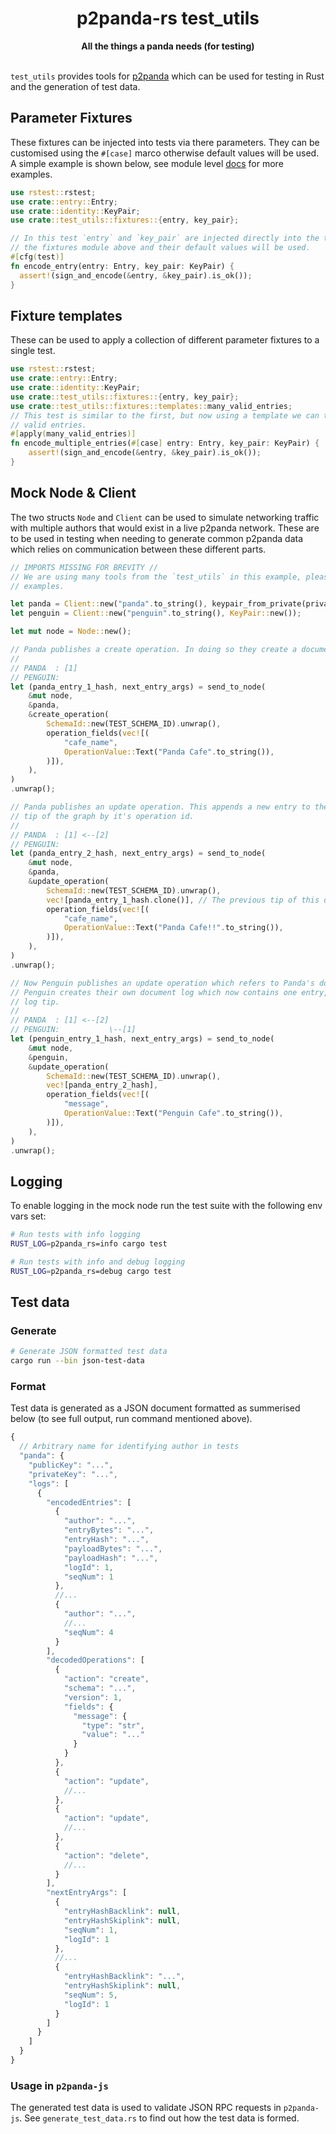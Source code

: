 <h1 align="center">p2panda-rs test_utils</h1>

<div align="center">
  <strong>All the things a panda needs (for testing)</strong>
</div>

<br />

`test_utils` provides tools for [p2panda](https://github.com/p2panda/p2panda) which can be used for testing in Rust and the generation of test data.

## Parameter Fixtures

These fixtures can be injected into tests via there parameters. They can be customised using the `#[case]` marco otherwise default values will be used.
A simple example is shown below, see module level [docs](https://github.com/p2panda/p2panda/blob/main/p2panda-rs/src/test_utils/fixtures/mod.rs) for more examples.

```rs
use rstest::rstest;
use crate::entry::Entry;
use crate::identity::KeyPair;
use crate::test_utils::fixtures::{entry, key_pair};

// In this test `entry` and `key_pair` are injected directly into the test, they were imported from
// the fixtures module above and their default values will be used.
#[cfg(test)]
fn encode_entry(entry: Entry, key_pair: KeyPair) {
  assert!(sign_and_encode(&entry, &key_pair).is_ok());
}


```

## Fixture templates

These can be used to apply a collection of different parameter fixtures to a single test.

```rs
use rstest::rstest;
use crate::entry::Entry;
use crate::identity::KeyPair;
use crate::test_utils::fixtures::{entry, key_pair};
use crate::test_utils::fixtures::templates::many_valid_entries;
// This test is similar to the first, but now using a template we can test against many different
// valid entries.
#[apply(many_valid_entries)]
fn encode_multiple_entries(#[case] entry: Entry, key_pair: KeyPair) {
    assert!(sign_and_encode(&entry, &key_pair).is_ok());
}
```

## Mock Node & Client

The two structs `Node` and `Client` can be used to simulate networking traffic with multiple authors that would exist in a live p2panda network. These
are to be used in testing when needing to generate common p2panda data which relies on communication between these different parts.

```rs
// IMPORTS MISSING FOR BREVITY //
// We are using many tools from the `test_utils` in this example, please see module level docs for more thorough
// examples.

let panda = Client::new("panda".to_string(), keypair_from_private(private_key));
let penguin = Client::new("penguin".to_string(), KeyPair::new());

let mut node = Node::new();

// Panda publishes a create operation. In doing so they create a document log which contains one entry.
//
// PANDA  : [1]
// PENGUIN:
let (panda_entry_1_hash, next_entry_args) = send_to_node(
    &mut node,
    &panda,
    &create_operation(
        SchemaId::new(TEST_SCHEMA_ID).unwrap(),
        operation_fields(vec![(
            "cafe_name",
            OperationValue::Text("Panda Cafe".to_string()),
        )]),
    ),
)
.unwrap();

// Panda publishes an update operation. This appends a new entry to the document log, the operation also refers to the previous
// tip of the graph by it's operation id.
//
// PANDA  : [1] <--[2]
// PENGUIN:
let (panda_entry_2_hash, next_entry_args) = send_to_node(
    &mut node,
    &panda,
    &update_operation(
        SchemaId::new(TEST_SCHEMA_ID).unwrap(),
        vec![panda_entry_1_hash.clone()], // The previous tip of this document graph
        operation_fields(vec![(
            "cafe_name",
            OperationValue::Text("Panda Cafe!!".to_string()),
        )]),
    ),
)
.unwrap();

// Now Penguin publishes an update operation which refers to Panda's document (via it's tip operation). In doing this
// Penguin creates their own document log which now contains one entry, the operation on this entry refers to Panda's document
// log tip.
//
// PANDA  : [1] <--[2]
// PENGUIN:           \--[1]
let (penguin_entry_1_hash, next_entry_args) = send_to_node(
    &mut node,
    &penguin,
    &update_operation(
        SchemaId::new(TEST_SCHEMA_ID).unwrap(),
        vec![panda_entry_2_hash],
        operation_fields(vec![(
            "message",
            OperationValue::Text("Penguin Cafe".to_string()),
        )]),
    ),
)
.unwrap();
```

## Logging

To enable logging in the mock node run the test suite with the following env vars set:

```bash
# Run tests with info logging
RUST_LOG=p2panda_rs=info cargo test

# Run tests with info and debug logging
RUST_LOG=p2panda_rs=debug cargo test
```

## Test data

### Generate

```bash
# Generate JSON formatted test data
cargo run --bin json-test-data
```

### Format

Test data is generated as a JSON document formatted as summerised below (to see full output, run command mentioned above).

```js
{
  // Arbitrary name for identifying author in tests
  "panda": {
    "publicKey": "...",
    "privateKey": "...",
    "logs": [
      {
        "encodedEntries": [
          {
            "author": "...",
            "entryBytes": "...",
            "entryHash": "...",
            "payloadBytes": "...",
            "payloadHash": "...",
            "logId": 1,
            "seqNum": 1
          },
          //...
          {
            "author": "...",
            //...
            "seqNum": 4
          }
        ],
        "decodedOperations": [
          {
            "action": "create",
            "schema": "...",
            "version": 1,
            "fields": {
              "message": {
                "type": "str",
                "value": "..."
              }
            }
          },
          {
            "action": "update",
            //...
          },
          {
            "action": "update",
            //...
          },
          {
            "action": "delete",
            //...
          }
        ],
        "nextEntryArgs": [
          {
            "entryHashBacklink": null,
            "entryHashSkiplink": null,
            "seqNum": 1,
            "logId": 1
          },
          //...
          {
            "entryHashBacklink": "...",
            "entryHashSkiplink": null,
            "seqNum": 5,
            "logId": 1
          }
        ]
      }
    ]
  }
}
```

### Usage in `p2panda-js`

The generated test data is used to validate JSON RPC requests in `p2panda-js`. See `generate_test_data.rs` to find out how the test data is formed.
